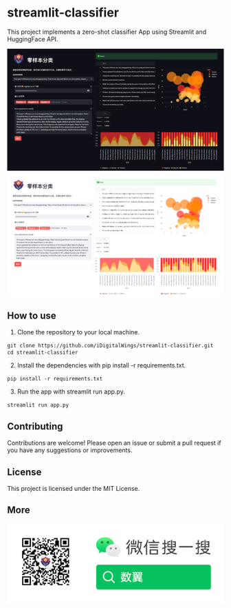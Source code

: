 # streamlit-classifier

This project implements a zero-shot classifier App using Streamlit and HuggingFace API. 

![](./assets/preview.png)
![](./assets/preview2.png)

## How to use

1. Clone the repository to your local machine.

```shell
git clone https://github.com/iDigitalWings/streamlit-classifier.git
cd streamlit-classifier
```

2. Install the dependencies with pip install -r requirements.txt.

```shell
pip install -r requirements.txt
```

3. Run the app with streamlit run app.py.

```shell
streamlit run app.py
```

## Contributing

Contributions are welcome! Please open an issue or submit a pull request if you have any suggestions or improvements.

## License

This project is licensed under the MIT License.

## More

![](./assets/shuyi-white.png)

